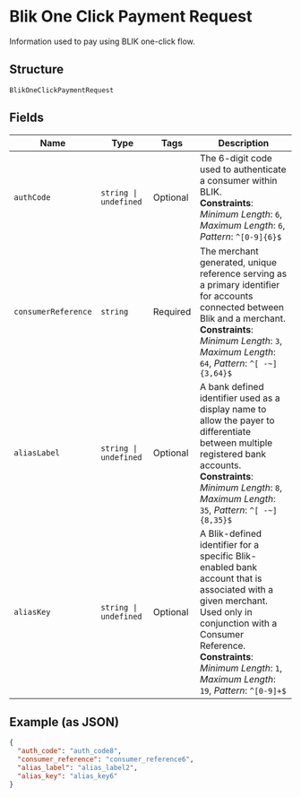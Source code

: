 
# Blik One Click Payment Request

Information used to pay using BLIK one-click flow.

## Structure

`BlikOneClickPaymentRequest`

## Fields

| Name | Type | Tags | Description |
|  --- | --- | --- | --- |
| `authCode` | `string \| undefined` | Optional | The 6-digit code used to authenticate a consumer within BLIK.<br>**Constraints**: *Minimum Length*: `6`, *Maximum Length*: `6`, *Pattern*: `^[0-9]{6}$` |
| `consumerReference` | `string` | Required | The merchant generated, unique reference serving as a primary identifier for accounts connected between Blik and a merchant.<br>**Constraints**: *Minimum Length*: `3`, *Maximum Length*: `64`, *Pattern*: `^[ -~]{3,64}$` |
| `aliasLabel` | `string \| undefined` | Optional | A bank defined identifier used as a display name to allow the payer to differentiate between multiple registered bank accounts.<br>**Constraints**: *Minimum Length*: `8`, *Maximum Length*: `35`, *Pattern*: `^[ -~]{8,35}$` |
| `aliasKey` | `string \| undefined` | Optional | A Blik-defined identifier for a specific Blik-enabled bank account that is associated with a given merchant. Used only in conjunction with a Consumer Reference.<br>**Constraints**: *Minimum Length*: `1`, *Maximum Length*: `19`, *Pattern*: `^[0-9]+$` |

## Example (as JSON)

```json
{
  "auth_code": "auth_code8",
  "consumer_reference": "consumer_reference6",
  "alias_label": "alias_label2",
  "alias_key": "alias_key6"
}
```

